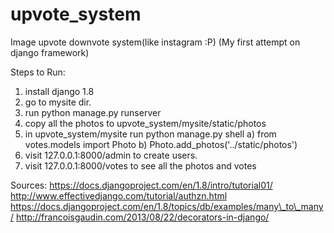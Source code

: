 # upvote\_system
Image upvote downvote system(like instagram :P)
(My first attempt on django framework)

Steps to Run:

1. install django 1.8
2. go to mysite dir.
3. run python manage.py runserver
4. copy all the photos to upvote\_system/mysite/static/photos
5. in upvote\_system/mysite run python manage.py shell
	a) from votes.models import Photo
	b) Photo.add_photos('../static/photos')
6. visit 127.0.0.1:8000/admin to create users. 
6. visit 127.0.0.1:8000/votes to see all the photos and votes


Sources:
https://docs.djangoproject.com/en/1.8/intro/tutorial01/
http://www.effectivedjango.com/tutorial/authzn.html
https://docs.djangoproject.com/en/1.8/topics/db/examples/many\_to\_many/
http://francoisgaudin.com/2013/08/22/decorators-in-django/
